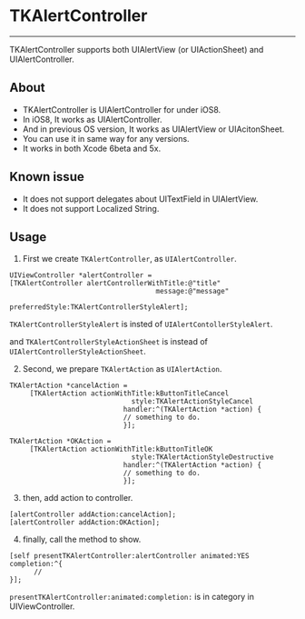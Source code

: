 # TKAlertController

---

TKAlertController supports both UIAlertView (or UIActionSheet) and UIAlertController.

## About

- TKAlertController is UIAlertController for under iOS8.
- In iOS8, It works as UIAlertController. 
- And in previous OS version, It works as UIAlertView or UIAcitonSheet.
- You can use it in same way for any versions.
- It works in both Xcode 6beta and 5x.

## Known issue

- It does not support delegates about UITextField in UIAlertView.
- It does not support Localized String.

## Usage

1. First we create ``TKAlertController``, as ``UIAlertController``.

```
UIViewController *alertController =
[TKAlertController alertControllerWithTitle:@"title"
                                    message:@"message"
                             preferredStyle:TKAlertControllerStyleAlert];
```

``TKAlertControllerStyleAlert`` is insted of ``UIAlertContollerStyleAlert``.

and ``TKAlertControllerStyleActionSheet`` is instead of ``UIAlertControllerStyleActionSheet``.

2. Second, we prepare ``TKAlertAction`` as ``UIAlertAction``.

```
TKAlertAction *cancelAction =
     [TKAlertAction actionWithTitle:kButtonTitleCancel
                              style:TKAlertActionStyleCancel
                            handler:^(TKAlertAction *action) {
							// something to do.
                            }];

TKAlertAction *OKAction =
     [TKAlertAction actionWithTitle:kButtonTitleOK
                              style:TKAlertActionStyleDestructive
                            handler:^(TKAlertAction *action) {
							// something to do.
							}];

```

3. then, add action to controller.

```
[alertController addAction:cancelAction];
[alertController addAction:OKAction];
```

4. finally, call the method to show.

```
[self presentTKAlertController:alertController animated:YES completion:^{
	  // 
}];
```

``presentTKAlertController:animated:completion:`` is in category in UIViewController.



